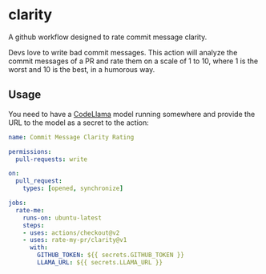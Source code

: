 # clarity
A github workflow designed to rate commit message clarity.

Devs love to write bad commit messages. This action will analyze the commit messages of a PR and rate them on a scale of 1 to 10, where 1 is the worst and 10 is the best, in a humorous way.

## Usage

You need to have a [CodeLlama](https://huggingface.co/Phind/Phind-CodeLlama-34B-v2) model running somewhere and provide the URL to the model as a secret to the action:
```yaml
name: Commit Message Clarity Rating

permissions:
  pull-requests: write

on:
  pull_request:
    types: [opened, synchronize]

jobs:
  rate-me:
    runs-on: ubuntu-latest
    steps:
    - uses: actions/checkout@v2
    - uses: rate-my-pr/clarity@v1
      with:
        GITHUB_TOKEN: ${{ secrets.GITHUB_TOKEN }}
        LLAMA_URL: ${{ secrets.LLAMA_URL }}
```
